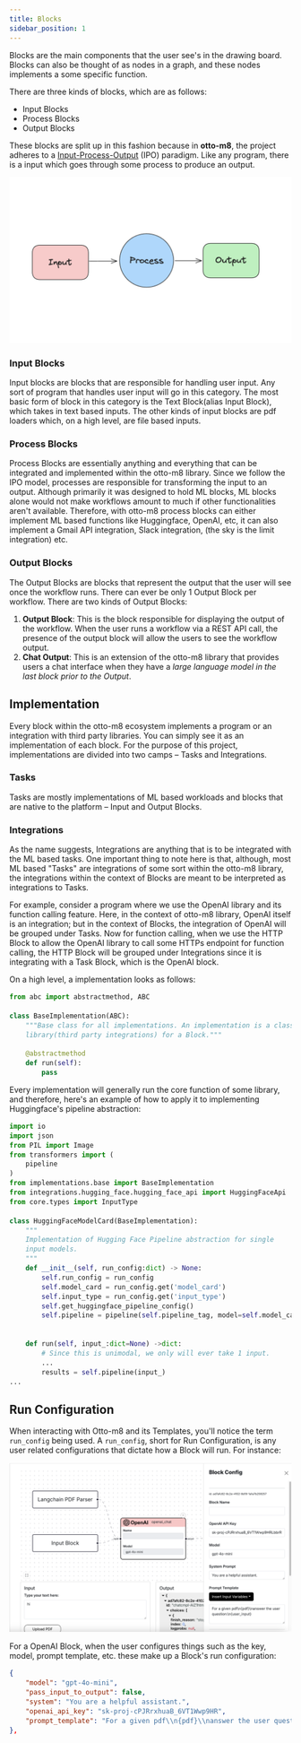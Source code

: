 ```yaml
---
title: Blocks
sidebar_position: 1
---
```


Blocks are the main components that the user see's in the drawing board. Blocks can also be thought
of as nodes in a graph, and these nodes implements a some specific function. 


There are three kinds of blocks, which are as follows:
- Input Blocks
- Process Blocks
- Output Blocks

These blocks are split up in this fashion because in **otto-m8**, the project adheres to a [Input-Process-Output](https://en.wikipedia.org/wiki/IPO_model)
(IPO) paradigm. Like any program, there is a input which goes through some process to produce an output. 

![ipo-model](./imgs/ipo.png)


### Input Blocks
Input blocks are blocks that are responsible for handling user input. Any sort of program that handles user input
will go in this category. The most basic form of block in this category is the Text Block(alias Input Block), which
takes in text based inputs. The other kinds of input blocks are pdf loaders which, on a high level, are file based 
inputs. 

### Process Blocks
Process Blocks are essentially anything and everything that can be integrated and implemented within the otto-m8 library. Since
we follow the IPO model, processes are responsible for transforming the input to an output. Although primarily it was designed
to hold ML blocks, ML blocks alone would not make workflows amount to much if other functionalities aren't available. Therefore,
with otto-m8 process blocks can either implement ML based functions like Huggingface, OpenAI, etc, it can also
implement a Gmail API integration, Slack integration, (the sky is the limit integration) etc.

### Output Blocks
The Output Blocks are blocks that represent the output that the user will see once the workflow runs. There can ever be only 1
Output Block per workflow. There are two kinds of Output Blocks:
1. **Output Block**: This is the block responsible for displaying the output of the workflow. When the user runs a workflow via a 
REST API call, the presence of the output block will allow the users to see the workflow output.
2. **Chat Output**: This is an extension of the otto-m8 library that provides users a chat interface when they have a *large language
model in the last block prior to the Output*.

## Implementation

Every block within the otto-m8 ecosystem implements a program or an integration with third party libraries. You can simply see it
as an implementation of each block. For the purpose of this project, implementations are divided into two camps – Tasks and Integrations.

### Tasks
Tasks are mostly implementations of ML based workloads and blocks that are native to the platform – Input and Output Blocks.

### Integrations
As the name suggests, Integrations are anything that is to be integrated with the ML based tasks. One important thing to note
here is that, although, most ML based "Tasks" are integrations of some sort within the otto-m8 library, the integrations within
the context of Blocks are meant to be interpreted as integrations to Tasks. 

For example, consider a program where we use the OpenAI library and its function calling feature. Here, in the context of otto-m8 
library, OpenAI itself is an integration; but in the context of Blocks, the integration of OpenAI will be grouped under Tasks. 
Now for function calling, when we use the HTTP Block to allow the OpenAI library to call some HTTPs endpoint for function calling, 
the HTTP Block will be grouped under Integrations since it is integrating with a Task Block, which is the OpenAI block.

On a high level, a implementation looks as follows:
```python
from abc import abstractmethod, ABC

class BaseImplementation(ABC):
    """Base class for all implementations. An implementation is a class that implements a
    library(third party integrations) for a Block."""
    
    @abstractmethod
    def run(self):
        pass
```

Every implementation will generally run the core function of some library, and therefore, here's an example
of how to apply it to implementing Huggingface's pipeline abstraction:
```python
import io
import json
from PIL import Image
from transformers import (
    pipeline
)
from implementations.base import BaseImplementation
from integrations.hugging_face.hugging_face_api import HuggingFaceApi
from core.types import InputType

class HuggingFaceModelCard(BaseImplementation):
    """ 
    Implementation of Hugging Face Pipeline abstraction for single
    input models. 
    """
    def __init__(self, run_config:dict) -> None:
        self.run_config = run_config
        self.model_card = run_config.get('model_card')
        self.input_type = run_config.get('input_type')
        self.get_huggingface_pipeline_config()
        self.pipeline = pipeline(self.pipeline_tag, model=self.model_card)
        
    
    def run(self, input_:dict=None) ->dict:
        # Since this is unimodal, we only will ever take 1 input.
        ...
        results = self.pipeline(input_)
...
```

## Run Configuration

When interacting with Otto-m8 and its Templates, you'll notice the term `run_config` being used. A `run_config`,
short for Run Configuration, is any user related configurations that dictate how a Block will run. For instance:

![run-config-example](./imgs/run_config.png)

For a OpenAI Block, when the user configures things such as the key, model, prompt template, etc. these make up a 
Block's run configuration:

```json
{
    "model": "gpt-4o-mini",
    "pass_input_to_output": false,
    "system": "You are a helpful assistant.",
    "openai_api_key": "sk-proj-cPJRrxhuaB_6VT1Wwp9HR",
    "prompt_template": "For a given pdf\\n{pdf}\\nanswer the user question:\\n{user_input}"
},
```